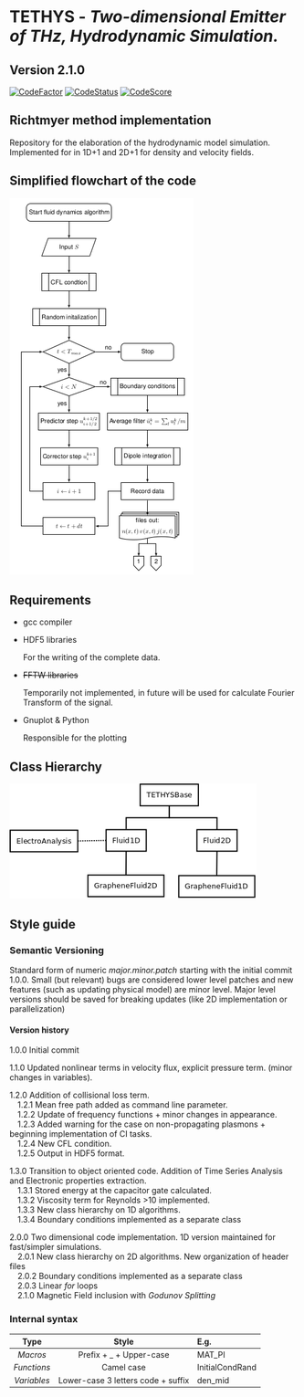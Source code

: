 # TETHYS - *Two-dimensional Emitter of THz, Hydrodynamic Simulation.*
## Version 2.1.0
[![CodeFactor](https://www.codefactor.io/repository/github/pcosme/hydrodynamic-simulation/badge?s=00232ac4455fd1f2e77fbc58fe3823f751721249)](https://www.codefactor.io/repository/github/pcosme/hydrodynamic-simulation)
[![CodeStatus](https://www.code-inspector.com/project/1694/status/svg)](https://www.code-inspector.com/project/1694/status/svg)
[![CodeScore](https://www.code-inspector.com/project/1694/score/svg)](https://www.code-inspector.com/project/1694/score/svg)


## Richtmyer method implementation
Repository for the elaboration of the hydrodynamic model simulation. 
Implemented for in 1D+1 and 2D+1 for density and velocity fields.

## Simplified flowchart of the code

![Flowchart](/images/CodeFlowchart.png)

## Requirements 

* gcc compiler 

* HDF5 libraries 

  For the writing of the complete data.

* ~~FFTW libraries~~

  Temporarily not implemented, in future will be used for calculate Fourier Transform of the signal. 

* Gnuplot & Python

  Responsible for the plotting

## Class Hierarchy

![Classes](/images/classhierarchy.png)


## Style guide

### Semantic Versioning

Standard form of numeric *major.minor.patch* starting with the initial commit 1.0.0. Small (but relevant) bugs are considered lower level patches and new features (such as updating physical model) are minor level. Major level versions should be saved for breaking updates (like 2D implementation or parallelization)

#### Version history
1.0.0 Initial commit

1.1.0 Updated nonlinear terms in velocity flux, explicit pressure term. (minor changes in variables).

1.2.0 Addition of collisional loss term.
  <br>&emsp;1.2.1 Mean free path added as command line parameter. 
  <br>&emsp;1.2.2 Update of frequency functions + minor changes in appearance. 
  <br>&emsp;1.2.3 Added warning for the case on non-propagating plasmons + beginning implementation of CI tasks.
  <br>&emsp;1.2.4 New CFL condition.
  <br>&emsp;1.2.5 Output in HDF5 format.
  
1.3.0 Transition to object oriented code. Addition of Time Series Analysis and Electronic properties extraction.
  <br>&emsp;1.3.1 Stored energy at the capacitor gate calculated. 
  <br>&emsp;1.3.2 Viscosity term for Reynolds >10 implemented. 
  <br>&emsp;1.3.3 New class hierarchy on 1D algorithms. 
  <br>&emsp;1.3.4 Boundary conditions implemented as a separate class


2.0.0 Two dimensional code implementation. 1D version maintained for fast/simpler simulations. 
  <br>&emsp;2.0.1 New class hierarchy on 2D algorithms. New organization of header files
  <br>&emsp;2.0.2 Boundary conditions implemented as a separate class
  <br>&emsp;2.0.3 Linear _for_ loops
  <br>&emsp;2.1.0 Magnetic Field inclusion with _Godunov Splitting_ 
### Internal syntax

| Type            | Style                                 | E.g.              |
| :-------------: |:-------------:                        | :-----            |
| *Macros*          | Prefix + _ + Upper-case                | MAT_PI            |
| *Functions*       | Camel case                            | InitialCondRand   |
| *Variables*       | Lower-case 3 letters code + suffix     | den_mid           |

